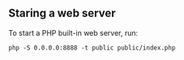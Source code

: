 ## Staring a web server

To start a PHP built-in web server, run:

```
php -S 0.0.0.0:8888 -t public public/index.php
```

